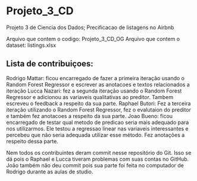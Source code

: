 # Projeto_3_CD
Projeto 3 de Ciencia dos Dados; Precificacao de listagens no Airbnb

Arquivo que contem o codigo: Projeto_3_CD_OG
Arquivo que contem o dataset: listings.xlsx

## Lista de contribuiçoes:

Rodrigo Mattar: ficou encarregado de fazer a primeira iteração usando o Random Forest Regressor e escrever as anotacoes e textos relacionados a iteração
Lucca Nazari: fez a segunda iteração usando o Random Forest Regressor e adicionou as variaveis qualitativas ao preditor. Tambem escreveu o feedback a respeito da sua parte.
Raphael Butori: Fez a terceira iteração utilizando o Random Forest Regressor, fez o evalutaion do preditor e também fez anotacoes a respeito da sua parte.
Joao Bueno: ficou encarregado de testar qual metodo de predicao seria mais adequado para nos utilizarmos. Ele testou a regressao linear nas variaveis interessantes e percebeu que não seria adequada utilizar esse método. Fez anotações a respeito dessa parte. 

Nem todos os contribuintes deram commit nesse repositório do Git. Isso se dá pois o Raphael e Lucca tiveram problemas com suas contas no GitHub. João também não deu commit pois sua parte foi feita no computador de Rodrigo durante as aulas de studio.



